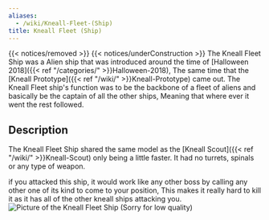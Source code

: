 ```yaml
---
aliases:
  - /wiki/Kneall-Fleet-(Ship)
title: Kneall Fleet (Ship)
---
```


{{< notices/removed >}} {{< notices/underConstruction >}} The Kneall Fleet Ship was a Alien ship that was introduced around the time of [Halloween 2018]({{< ref "/categories/" >}}Halloween-2018), The same time that the [Kneall Prototype]({{< ref "/wiki/" >}}Kneall-Prototype) came out. The Kneall Fleet ship's function was to be the backbone of a fleet of aliens and basically be the captain of all the other ships, Meaning that where ever it went the rest followed.

## Description

The Kneall Fleet Ship shared the same model as the [Kneall Scout]({{< ref "/wiki/" >}}Kneall-Scout) only being a little faster. It had no turrets, spinals or any type of weapon.

if you attacked this ship, it would work like any other boss by calling any other one of its kind to come to your position, This makes it really hard to kill it as it has all of the other kneall ships attacking you. ![Picture of the Kneall Fleet Ship (Sorry for low
quality)](KneallFleetShip.png "Picture of the Kneall Fleet Ship (Sorry for low quality)")
